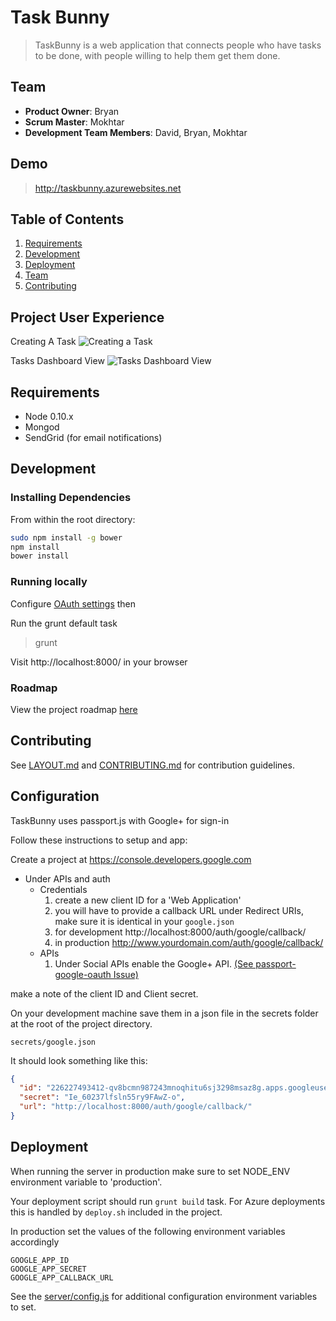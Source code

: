 # Task Bunny

> TaskBunny is a web application that connects people who have tasks to be done, with people willing to help them get them done.

## Team

  - __Product Owner__: Bryan
  - __Scrum Master__: Mokhtar
  - __Development Team Members__: David, Bryan, Mokhtar

## Demo

> http://taskbunny.azurewebsites.net

## Table of Contents

1. [Requirements](#requirements)
1. [Development](#development)
1. [Deployment](#deployment)
1. [Team](#team)
1. [Contributing](#contributing)

## Project User Experience

Creating A Task
![Creating a Task](https://i.imgur.com/4METJ5N.gif=300x300)

Tasks Dashboard View
![Tasks Dashboard View](https://i.imgur.com/BstQnrH.gif=300x300)


## Requirements

- Node 0.10.x
- Mongod
- SendGrid (for email notifications)

## Development

### Installing Dependencies

From within the root directory:

```sh
sudo npm install -g bower
npm install
bower install
```
### Running locally

Configure [OAuth settings](#configuration) then

Run the grunt default task

> grunt

Visit http://localhost:8000/ in your browser


### Roadmap

View the project roadmap [here](https://github.com/chainsugar/chainsugar/issues)


## Contributing

See [LAYOUT.md](doc/LAYOUT.md) and [CONTRIBUTING.md](doc/CONTRIBUTING.md) for contribution guidelines.


## Configuration

TaskBunny uses passport.js with Google+ for sign-in

Follow these instructions to setup and app:

Create a project at https://console.developers.google.com
* Under APIs and auth
  * Credentials
    1. create a new client ID for a 'Web Application'
    2. you will have to provide a callback URL under Redirect URIs, make sure it is identical in your `google.json`
    3. for development http://localhost:8000/auth/google/callback/
    4. in production http://www.yourdomain.com/auth/google/callback/
  * APIs
    1. Under Social APIs enable the Google+ API. [(See passport-google-oauth Issue)](https://github.com/jaredhanson/passport-google-oauth/issues/72)

make a note of the client ID and Client secret.

On your development machine save them in a json file in the secrets folder at the root of the project
directory.

    secrets/google.json

It should look something like this:

```json
{
  "id": "226227493412-qv8bcmn987243mnoqhitu6sj3298msaz8g.apps.googleusercontent.com",
  "secret": "Ie_60237lfsln55ry9FAwZ-o",
  "url": "http://localhost:8000/auth/google/callback/"
}
```

## Deployment

When running the server in production make sure to set NODE_ENV environment variable to 'production'.

Your deployment script should run `grunt build` task. For Azure deployments this is handled by `deploy.sh` included in the project.


In production set the values of the following environment variables accordingly

    GOOGLE_APP_ID
    GOOGLE_APP_SECRET
    GOOGLE_APP_CALLBACK_URL

See the [server/config.js](server/config.js) for additional configuration environment variables to set.
